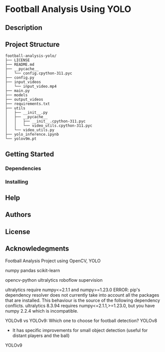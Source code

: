 # Football Analysis Using YOLO

## Description

## Project Structure

```
football-analysis-yolo/
├── LICENSE
├── README.md
├── __pycache__
│   └── config.cpython-311.pyc
├── config.py
├── input_videos
│   └── input_video.mp4
├── main.py
├── models
├── output_videos
├── requirements.txt
├── utils
│   ├── __init__.py
│   ├── __pycache__
│   │   ├── __init__.cpython-311.pyc
│   │   └── video_utils.cpython-311.pyc
│   └── video_utils.py
├── yolo_inference.ipynb
└── yolov9m.pt
```

## Getting Started

### Dependencies

### Installing

## Help

## Authors

## License

## Acknowledegments

Football Analysis Project using OpenCV, YOLO

numpy
pandas
scikit-learn

opencv-python
ultralytics
roboflow
supervision

ultralytics require numpy<=2.1.1 and numpy>=1.23.0
ERROR: pip's dependency resolver does not currently take into account all the packages that are installed. This behaviour is the source of the following dependency conflicts.
ultralytics 8.3.94 requires numpy<=2.1.1,>=1.23.0, but you have numpy 2.2.4 which is incompatible.

YOLOv8 vs YOLOv9: Which one to choose for football detection?
YOLOv8

- It has specific improvements for small object detection (useful for distant players and the ball)

YOLOv9
